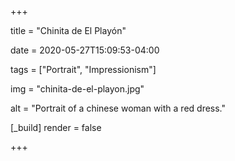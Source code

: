 +++

title = "Chinita de El Playón"

date = 2020-05-27T15:09:53-04:00

tags = ["Portrait", "Impressionism"]

img = "chinita-de-el-playon.jpg"

alt = "Portrait of a chinese woman with a red dress."

[_build]
	render = false

+++

